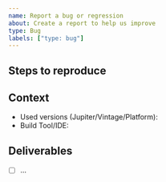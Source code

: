 ```yaml
---
name: Report a bug or regression
about: Create a report to help us improve
type: Bug
labels: ["type: bug"]
---
```


<!-- Please provide us the version of JUnit you are using and, if possible, a failing unit test with your bug report. Don't forget to describe the rationale for this issue (e.g. expected vs. actual behavior). Please also mention where it's a regression compared to a previous version. -->

## Steps to reproduce

<!-- Please insert a code snippet or a link to another repo along with instructions how to reproduce the issue here. The example should be minimal, complete and verifiable (see https://stackoverflow.com/help/mcve). -->

## Context

 - Used versions (Jupiter/Vintage/Platform):
 - Build Tool/IDE:

## Deliverables

- [ ] ...
